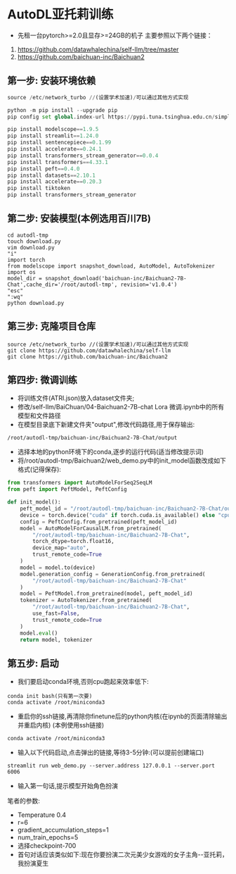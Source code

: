 # AutoDL亚托莉训练
- 先租一台pytorch>=2.0且显存>=24GB的机子
主要参照以下两个链接：
1. https://github.com/datawhalechina/self-llm/tree/master
2. https://github.com/baichuan-inc/Baichuan2

## 第一步: 安装环境依赖
```python
source /etc/network_turbo //(设置学术加速)/可以通过其他方式实现

python -m pip install --upgrade pip
pip config set global.index-url https://pypi.tuna.tsinghua.edu.cn/simple

pip install modelscope==1.9.5
pip install streamlit==1.24.0
pip install sentencepiece==0.1.99
pip install accelerate==0.24.1
pip install transformers_stream_generator==0.0.4
pip install transformers==4.33.1
pip install peft==0.4.0
pip install datasets==2.10.1
pip install accelerate==0.20.3
pip install tiktoken
pip install transformers_stream_generator
```

## 第二步: 安装模型(本例选用百川7B)
```
cd autodl-tmp
touch download.py
vim download.py
"i"
import torch
from modelscope import snapshot_download, AutoModel, AutoTokenizer
import os
model_dir = snapshot_download('baichuan-inc/Baichuan2-7B-Chat',cache_dir='/root/autodl-tmp', revision='v1.0.4')
"esc"
":wq"
python download.py
```

## 第三步: 克隆项目仓库
```
source /etc/network_turbo //(设置学术加速)/可以通过其他方式实现
git clone https://github.com/datawhalechina/self-llm
git clone https://github.com/baichuan-inc/Baichuan2
```

## 第四步: 微调训练
- 将训练文件(ATRI.json)放入dataset文件夹;
- 修改/self-llm/BaiChuan/04-Baichuan2-7B-chat Lora 微调.ipynb中的所有模型和文件路径
- 在模型目录底下新建文件夹"output",修改代码路径,用于保存输出:
```
/root/autodl-tmp/baichuan-inc/Baichuan2-7B-Chat/output
```
- 选择本地的python环境下的conda,逐步的运行代码(适当修改提示词)
- 将/root/autodl-tmp/Baichuan2/web_demo.py中的init_model函数改成如下格式(记得保存):
```python
from transformers import AutoModelForSeq2SeqLM
from peft import PeftModel, PeftConfig

def init_model():
    peft_model_id = "/root/autodl-tmp/baichuan-inc/Baichuan2-7B-Chat/output/checkpoint-300"             
    device = torch.device("cuda" if torch.cuda.is_available() else "cpu")
    config = PeftConfig.from_pretrained(peft_model_id)
    model = AutoModelForCausalLM.from_pretrained(
        "/root/autodl-tmp/baichuan-inc/Baichuan2-7B-Chat",
        torch_dtype=torch.float16,
        device_map="auto",
        trust_remote_code=True
    )
    model = model.to(device)
    model.generation_config = GenerationConfig.from_pretrained(
        "/root/autodl-tmp/baichuan-inc/Baichuan2-7B-Chat"
    )
    model = PeftModel.from_pretrained(model, peft_model_id)
    tokenizer = AutoTokenizer.from_pretrained(
        "/root/autodl-tmp/baichuan-inc/Baichuan2-7B-Chat",
        use_fast=False,
        trust_remote_code=True
    )
    model.eval()
    return model, tokenizer
```

## 第五步: 启动
- 我们要启动conda环境,否则cpu跑起来效率低下:
```
conda init bash(只有第一次要)
conda activate /root/miniconda3
```

- 重启你的ssh链接,再清除你finetune后的python内核(在ipynb的页面清除输出并重启内核) (本例使用ssh链接)
```
conda activate /root/miniconda3
```
- 输入以下代码启动,点击弹出的链接,等待3-5分钟:(可以提前创建端口)
```
streamlit run web_demo.py --server.address 127.0.0.1 --server.port 6006
```
- 输入第一句话,提示模型开始角色扮演

笔者的参数:
- Temperature 0.4
- r=6
- gradient_accumulation_steps=1
- num_train_epochs=5
- 选择checkpoint-700
- 首句对话应该类似如下:现在你要扮演二次元美少女游戏的女子主角--亚托莉，我扮演夏生
